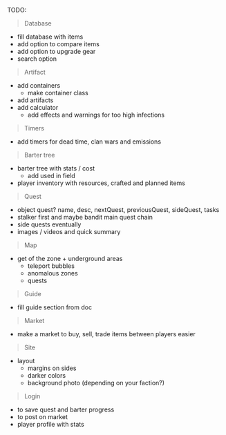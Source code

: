 TODO:

> Database
  - fill database with items
  - add option to compare items
  - add option to upgrade gear
  - search option
> Artifact
  - add containers
    - make container class
  - add artifacts
  - add calculator
    - add effects and warnings for too high infections
> Timers
  - add timers for dead time, clan wars and emissions
> Barter tree
  - barter tree with stats / cost
    - add used in field
  - player inventory with resources, crafted and planned items
> Quest
  - object quest? name, desc, nextQuest, previousQuest, sideQuest, tasks
  - stalker first and maybe bandit main quest chain
  - side quests eventually
  - images / videos and quick summary
> Map
  - get of the zone + underground areas
    - teleport bubbles
    - anomalous zones
    - quests
> Guide
  - fill guide section from doc
> Market
  - make a market to buy, sell, trade items between players easier
> Site
  - layout
    - margins on sides
    - darker colors
    - background photo (depending on your faction?)
> Login
  - to save quest and barter progress
  - to post on market
  - player profile with stats
